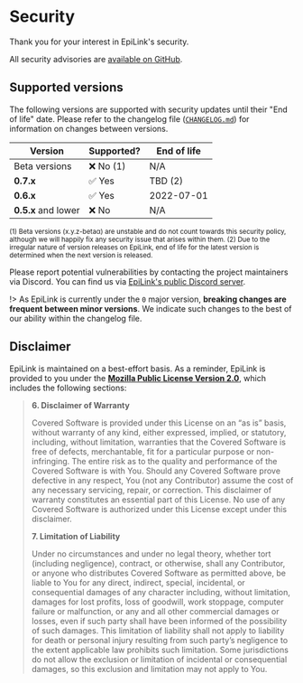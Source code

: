 # Security

Thank you for your interest in EpiLink's security.

All security advisories are [available on GitHub](https://github.com/EpiLink/EpiLink/security/advisories).

## Supported versions

The following versions are supported with security updates until their "End of life" date. Please refer to the changelog file ([`CHANGELOG.md`](https://github.com/EpiLink/EpiLink/blob/dev/CHANGELOG.md)) for information on changes between versions.

| Version             | Supported? | End of life |
| ------------------- | ---------- | ----------- |
| Beta versions       | ❌ No (1)   | N/A         |
| **0.7.x**           | ✅ Yes      | TBD (2)     |
| **0.6.x**           | ✅ Yes      | 2022-07-01  |
| **0.5.x** and lower | ❌ No       | N/A         |

<small>(1) Beta versions (x.y.z-betaα) are unstable and do not count towards this security policy, although we will happily fix any security issue that arises within them. (2) Due to the irregular nature of version releases on EpiLink, end of life for the latest version is determined when the next version is released.</small>

Please report potential vulnerabilities by contacting the project maintainers via Discord. You can find us via [EpiLink's public Discord server](https://discord.gg/CpHmSUt).

!> As EpiLink is currently under the `0` major version, **breaking changes are frequent between minor versions**. We indicate such changes to the best of our ability within the changelog file.

## Disclaimer

EpiLink is maintained on a best-effort basis. As a reminder, EpiLink is provided to you under the [**Mozilla Public License Version 2.0**](https://raw.githubusercontent.com/EpiLink/EpiLink/master/LICENSE), which includes the following sections:


> **6. Disclaimer of Warranty**
> 
> Covered Software is provided under this License on an “as is” basis, without warranty of any kind, either expressed, implied, or statutory, including, without limitation, warranties that the Covered Software is free of defects, merchantable, fit for a particular purpose or non-infringing. The entire risk as to the quality and performance of the Covered Software is with You. Should any Covered Software prove defective in any respect, You (not any Contributor) assume the cost of any necessary servicing, repair, or correction. This disclaimer of warranty constitutes an essential part of this License. No use of any Covered Software is authorized under this License except under this disclaimer.
> 
> **7. Limitation of Liability**
> 
> Under no circumstances and under no legal theory, whether tort (including negligence), contract, or otherwise, shall any Contributor, or anyone who distributes Covered Software as permitted above, be liable to You for any direct, indirect, special, incidental, or consequential damages of any character including, without limitation, damages for lost profits, loss of goodwill, work stoppage, computer failure or malfunction, or any and all other commercial damages or losses, even if such party shall have been informed of the possibility of such damages. This limitation of liability shall not apply to liability for death or personal injury resulting from such party’s negligence to the extent applicable law prohibits such limitation. Some jurisdictions do not allow the exclusion or limitation of incidental or consequential damages, so this exclusion and limitation may not apply to You.
